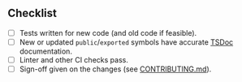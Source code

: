 <!-- Thanks for submitting a PR! Please ensure the following requirements are met in order for us to review your PR -->

## Checklist

-   [ ] Tests written for new code (and old code if feasible).
-   [ ] New or updated `public`/`exported` symbols have accurate [TSDoc](https://tsdoc.org/) documentation.
-   [ ] Linter and other CI checks pass.
-   [ ] Sign-off given on the changes (see [CONTRIBUTING.md](https://github.com/matrix-org/matrix-js-sdk/blob/develop/CONTRIBUTING.md)).
